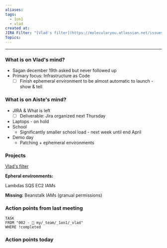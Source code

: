 ```yaml
---
aliases: 
tags:
  - 1on1
  - vlad
created at: 
JIRA Filter: "[Vlad's filter](https://molecularyou.atlassian.net/issues/?filter=10023)"
Topics:
---
```

----
### What is on Vlad's mind?

* Sagan december 19th asked but never followed up
* Primary focus: Infrastructure as Code
	*  [ ] Finish ephemeral environment to be almost automatic to launch - show & tell
### What is on Aiste's mind?


- JIRA & What is left
	- [ ] Deliverable: Jira organized next Thursday
- Laptops - on hold 
- School
	- Significantly smaller school load - next week until end April
- Demo day
	- Patching + ephemeral environments

### Projects
[Vlad's filter](https://molecularyou.atlassian.net/issues/?filter=10023)

**Epheral environments:**

Lambdas
SQS
EC2
IAMs

**Missing:**
Beanstalk
IAMs (granual permissions)

### Action points from last meeting

```dataview
TASK 
FROM "002 - 📍 my/_team/_1on1/_vlad"
WHERE !completed
```


### Action points today

